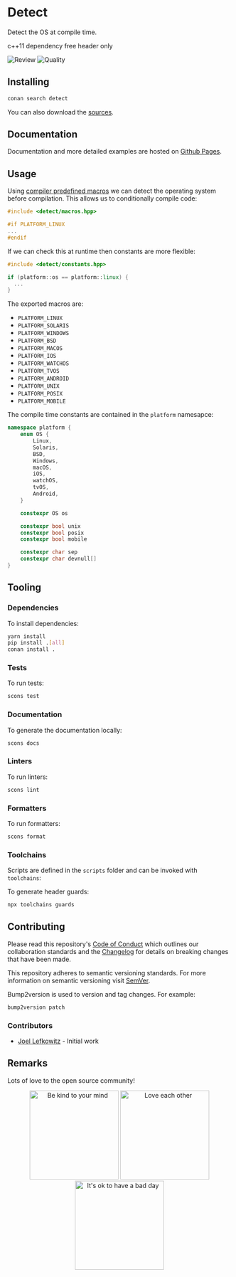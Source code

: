 # Detect

Detect the OS at compile time.

c++11
dependency free
header only

![Review](https://img.shields.io/github/actions/workflow/status/JoelLefkowitz/detect/review.yaml)
![Quality](https://img.shields.io/codacy/grade/fbc5f4145f4748ee81be186027b7e5b5)

## Installing

```bash
conan search detect
```

You can also download the [sources](https://download-directory.github.io?url=https://github.com/JoelLefkowitz/detect/tree/master/src).

## Documentation

Documentation and more detailed examples are hosted on [Github Pages](https://joellefkowitz.github.io/detect).

## Usage

Using [compiler predefined macros](http://web.archive.org/web/20191012035921/http://nadeausoftware.com/articles/2012/01/c_c_tip_how_use_compiler_predefined_macros_detect_operating_system) we can detect the operating system before compilation. This allows us to conditionally compile code:

```cpp
#include <detect/macros.hpp>

#if PLATFORM_LINUX
...
#endif
```

If we can check this at runtime then constants are more flexible:

```cpp
#include <detect/constants.hpp>

if (platform::os == platform::linux) {
  ...
}
```

The exported macros are:

- `PLATFORM_LINUX`
- `PLATFORM_SOLARIS`
- `PLATFORM_WINDOWS`
- `PLATFORM_BSD`
- `PLATFORM_MACOS`
- `PLATFORM_IOS`
- `PLATFORM_WATCHOS`
- `PLATFORM_TVOS`
- `PLATFORM_ANDROID`
- `PLATFORM_UNIX`
- `PLATFORM_POSIX`
- `PLATFORM_MOBILE`

The compile time constants are contained in the `platform` namesapce:

```cpp
namespace platform {
    enum OS {
        Linux,
        Solaris,
        BSD,
        Windows,
        macOS,
        iOS,
        watchOS,
        tvOS,
        Android,
    }

    constexpr OS os

    constexpr bool unix
    constexpr bool posix
    constexpr bool mobile

    constexpr char sep
    constexpr char devnull[]
}
```

## Tooling

### Dependencies

To install dependencies:

```bash
yarn install
pip install .[all]
conan install .
```

### Tests

To run tests:

```bash
scons test
```

### Documentation

To generate the documentation locally:

```bash
scons docs
```

### Linters

To run linters:

```bash
scons lint
```

### Formatters

To run formatters:

```bash
scons format
```

### Toolchains

Scripts are defined in the `scripts` folder and can be invoked with `toolchains`:

To generate header guards:

```bash
npx toolchains guards
```

## Contributing

Please read this repository's [Code of Conduct](CODE_OF_CONDUCT.md) which outlines our collaboration standards and the [Changelog](CHANGELOG.md) for details on breaking changes that have been made.

This repository adheres to semantic versioning standards. For more information on semantic versioning visit [SemVer](https://semver.org).

Bump2version is used to version and tag changes. For example:

```bash
bump2version patch
```

### Contributors

- [Joel Lefkowitz](https://github.com/joellefkowitz) - Initial work

## Remarks

Lots of love to the open source community!

<div align='center'>
    <img width=200 height=200 src='https://media.giphy.com/media/osAcIGTSyeovPq6Xph/giphy.gif' alt='Be kind to your mind' />
    <img width=200 height=200 src='https://media.giphy.com/media/KEAAbQ5clGWJwuJuZB/giphy.gif' alt='Love each other' />
    <img width=200 height=200 src='https://media.giphy.com/media/WRWykrFkxJA6JJuTvc/giphy.gif' alt="It's ok to have a bad day" />
</div>
